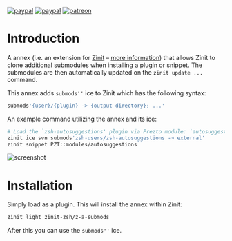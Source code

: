 [![paypal](https://img.shields.io/badge/-Donate-yellow.svg?longCache=true&style=for-the-badge)](https://www.paypal.me/ZdharmaInitiative)
[![paypal](https://www.paypalobjects.com/en_US/i/btn/btn_donate_LG.gif)](https://www.paypal.com/cgi-bin/webscr?cmd=_s-xclick&hosted_button_id=D54B3S7C6HGME)
[![patreon](https://img.shields.io/badge/-Patreon-orange.svg?longCache=true&style=for-the-badge)](https://www.patreon.com/psprint)

# Introduction

A annex (i.e. an extension for [Zinit](https://github.com/zdharma/zinit) –
[more information](https://zdharma-continuum.github.io/zinit/wiki/Annexes/))
that allows Zinit to clone additional submodules when installing a plugin or
snippet. The submodules are then automatically updated on the `zinit update ...`
command.

This annex adds `submods''` ice to Zinit which has the following syntax:

```zsh
submods'{user}/{plugin} -> {output directory}; ...'
```

An example command utilizing the annex and its ice:

```zsh
# Load the `zsh-autosuggestions' plugin via Prezto module: `autosuggestions'
zinit ice svn submods'zsh-users/zsh-autosuggestions -> external'
zinit snippet PZT::modules/autosuggestions
```

![screenshot](https://raw.githubusercontent.com/zinit-zsh/z-a-submods/master/images/screenshot.png)

# Installation

Simply load as a plugin. This will install the annex within Zinit:

```zsh
zinit light zinit-zsh/z-a-submods
```

After this you can use the `submods''` ice.
<!-- vim:set tw=85: -->
